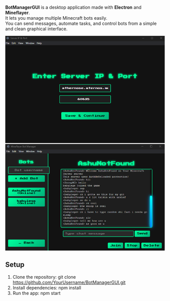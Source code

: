 **BotManagerGUI** is a desktop application made with **Electron** and **Mineflayer**.  
It lets you manage multiple Minecraft bots easily.  
You can send messages, automate tasks, and control bots from a simple and clean graphical interface.

![Main Window](assets/ss1.png)
![Bot List](assets/ss2.png)

## Setup
1. Clone the repository:
   git clone https://github.com/YourUsername/BotManagerGUI.git
2. Install dependencies:
   npm install
3. Run the app:
   npm start
